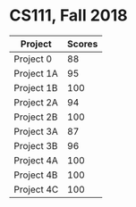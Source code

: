 # CS111, Fall 2018
| Project | Scores |
| --- | --- |
| Project 0  |  88 |
| Project 1A |  95 |
| Project 1B | 100 |
| Project 2A |  94 |
| Project 2B | 100 |
| Project 3A |  87 |
| Project 3B |  96 |
| Project 4A | 100 |
| Project 4B | 100 |
| Project 4C | 100 |
